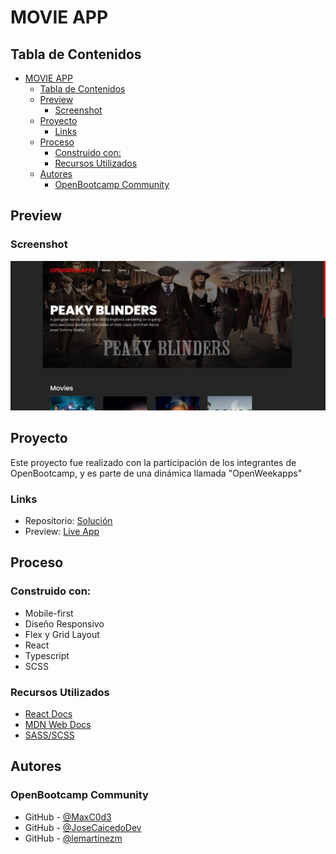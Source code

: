 # MOVIE APP

## Tabla de Contenidos

- [MOVIE APP](#movie-app)
  - [Tabla de Contenidos](#tabla-de-contenidos)
  - [Preview](#preview)
    - [Screenshot](#screenshot)
  - [Proyecto](#proyecto)
    - [Links](#links)
  - [Proceso](#proceso)
    - [Construido con:](#construido-con)
    - [Recursos Utilizados](#recursos-utilizados)
  - [Autores](#autores)
    - [OpenBootcamp Community](#openbootcamp-community)

## Preview

### Screenshot

![](./public/preview.png)

## Proyecto

Este proyecto fue realizado con la participación de los integrantes de OpenBootcamp, y es parte de una dinámica llamada "OpenWeekapps"

### Links

- Repositorio: [Solución](https://github.com/Open-Bootcamp/movie-app)
- Preview: [Live App]()

## Proceso

### Construido con:

- Mobile-first
- Diseño Responsivo
- Flex y Grid Layout
- React
- Typescript
- SCSS

### Recursos Utilizados

- [React Docs](https://beta.reactjs.org/)
- [MDN Web Docs](https://developer.mozilla.org/es/docs/Web)
- [SASS/SCSS](https://sass-lang.com/)

## Autores

### OpenBootcamp Community

- GitHub - [@MaxC0d3](https://www.github.com/MaxC0d3)
- GitHub - [@JoseCaicedoDev](https://www.github.com/JoseCaicedoDev)
- GitHub - [@lemartinezm](https://www.github.com/lemartinezm)

